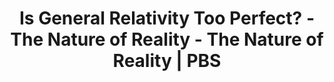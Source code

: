 ---
categories: all_articles articles
provider_display: "www.pbs.org"
provider_name: "www.pbs.org"
favicon_url: http://www.pbs.org/favicon.ico
title: "Is General Relativity Too Perfect? - The Nature of Reality - The Nature of Reality | PBS"
published: 2015-02-19
source: http://www.pbs.org/wgbh/nova/blogs/physics/2015/02/general-relativity-perfect/
thumbnail: http://www.pbs.org/wgbh/nova/blogs/physics/wp-content/uploads/sites/2/2015/02/cards_620.jpg
---
